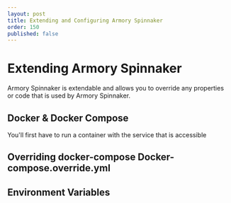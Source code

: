 ```yaml
---
layout: post
title: Extending and Configuring Armory Spinnaker
order: 150
published: false
---
```

# Extending Armory Spinnaker

Armory Spinnaker is extendable and allows you to override any properties or code that is used by Armory Spinnaker.

## Docker & Docker Compose

You'll first have to run a container with the service that is accessible

## Overriding docker-compose Docker-compose.override.yml

## Environment Variables
